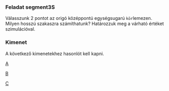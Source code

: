 ### Feladat segment3S
Válasszunk 2 pontot az origó középpontú egységsugarú `kör`lemezen. Milyen hosszú szakaszra számíthatunk? 
Határozzuk meg a várható értéket szimulációval.

### Kimenet
A következő kimenetekhez hasonlót kell kapni.

[A](abra2.png)

[B](abra3.png)

[C](abra4.png)


